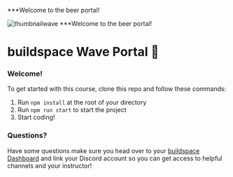 ***Welcome to the beer portal!

![thumbnailwave](https://user-images.githubusercontent.com/42701407/147391896-dbd6d91e-63de-4130-844e-eeb099976dc0.png)
***Welcome to the beer portal!


# buildspace Wave Portal 👋 

### **Welcome!**
To get started with this course, clone this repo and follow these commands:

1. Run `npm install` at the root of your directory
2. Run `npm run start` to start the project
3. Start coding!

### **Questions?**
Have some questions make sure you head over to your [buildspace Dashboard](https://app.buildspace.so/courses/CO02cf0f1c-f996-4f50-9669-cf945ca3fb0b) and link your Discord account so you can get access to helpful channels and your instructor!
